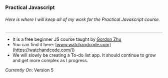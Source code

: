 ### Practical Javascript
###### Here is where I will keep all of my work for the Practical Javascript course.
---
* It is a free beginner JS course taught by [Gordon Zhu](https://twitter.com/gordon_zhu)
* You can find it here: [www.watchandcode.com](https://watchandcode.com/])
* We will slowly be creating a To-do list app. It should continue to grow and get more complex as I progress.


_Currently On_: Version 5
